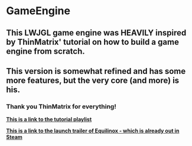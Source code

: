 # GameEngine

## This LWJGL game engine was HEAVILY inspired by ThinMatrix' tutorial on how to build a game engine from scratch.
## This version is somewhat refined and has some more features, but the very core (and more) is his.
### Thank you ThinMatrix for everything!

[**This is a link to the tutorial playlist** ](https://www.youtube.com/watch?v=VS8wlS9hF8E&list=PLRIWtICgwaX0u7Rf9zkZhLoLuZVfUksDP)  

[**This is a link to the launch trailer of Equilinox - which is already out in Steam**](https://www.youtube.com/watch?v=XuTXzLZMLUE)
